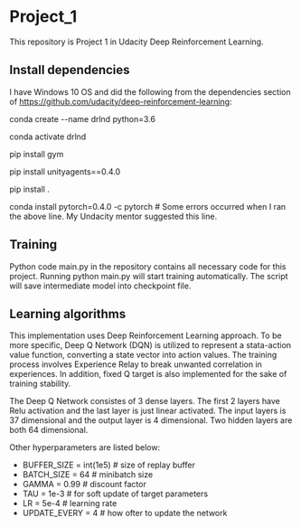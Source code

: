 # Project_1

This repository is Project 1 in Udacity Deep Reinforcement Learning. 

## Install dependencies

I have Windows 10 OS and did the following from the dependencies section of https://github.com/udacity/deep-reinforcement-learning:

conda create --name drlnd python=3.6

conda activate drlnd

pip install gym

pip install unityagents==0.4.0

pip install .

conda install pytorch=0.4.0 -c pytorch  # Some errors occurred when I ran the above line. My Undacity mentor suggested this line. 

## Training

Python code main.py in the repository contains all necessary code for this project. Running python main.py will start training automatically. The script will save intermediate model into checkpoint file. 

## Learning algorithms

This implementation uses Deep Reinforcement Learning approach. To be more specific, Deep Q Network (DQN) is utilized to represent a stata-action value function, converting a state vector into action values. The training process involves Experience Relay to break unwanted correlation in experiences. In addition, fixed Q target is also implemented for the sake of training stability. 

The Deep Q Network consistes of 3 dense layers. The first 2 layers have Relu activation and the last layer is just linear activated. The input layers is 37 dimensional and the output layer is 4 dimensional. Two hidden layers are both 64 dimensional. 

Other hyperparameters are listed below:
- BUFFER_SIZE = int(1e5)  # size of replay buffer
- BATCH_SIZE = 64   # minibatch size
- GAMMA = 0.99  # discount factor
- TAU = 1e-3    # for soft update of target parameters
- LR = 5e-4   # learning rate
- UPDATE_EVERY = 4   # how ofter to update the network

